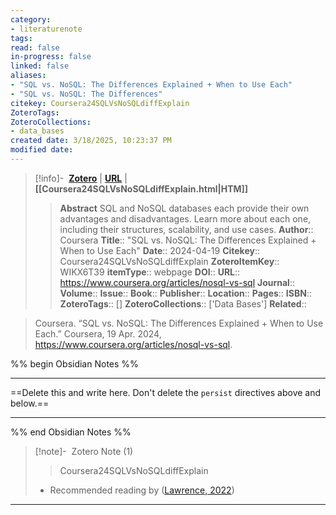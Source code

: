 ```yaml
---
category: 
- literaturenote
tags:
read: false
in-progress: false
linked: false
aliases:
- "SQL vs. NoSQL: The Differences Explained + When to Use Each"
- "SQL vs. NoSQL: The Differences"
citekey: Coursera24SQLVsNoSQLdiffExplain
ZoteroTags: 
ZoteroCollections: 
- data_bases
created date: 3/18/2025, 10:23:37 PM
modified date:
---
```


> [!info]- &nbsp;[**Zotero**](zotero://select/library/items/WIKX6T39)  | [**URL**](https://www.coursera.org/articles/nosql-vs-sql) | **[[Coursera24SQLVsNoSQLdiffExplain.html|HTM]]**
>> **Abstract**
> SQL and NoSQL databases each provide their own advantages and disadvantages. Learn more about each one, including their structures, scalability, and use cases.
> > **Author**:: Coursera
> **Title**:: "SQL vs. NoSQL: The Differences Explained + When to Use Each"
> **Date**:: 2024-04-19
> **Citekey**:: Coursera24SQLVsNoSQLdiffExplain
> **ZoteroItemKey**:: WIKX6T39
> **itemType**:: webpage
> **DOI**:: 
> **URL**:: https://www.coursera.org/articles/nosql-vs-sql
> **Journal**:: 
> **Volume**:: 
> **Issue**:: 
> **Book**:: 
> **Publisher**:: 
> **Location**:: 
> **Pages**:: 
> **ISBN**:: 
> **ZoteroTags**:: []
> **ZoteroCollections**:: ['Data Bases']
> **Related**::

>  Coursera. “SQL vs. NoSQL: The Differences Explained + When to Use Each.” Coursera, 19 Apr. 2024, https://www.coursera.org/articles/nosql-vs-sql.

%% begin Obsidian Notes %%
___
==Delete this and write here. Don't delete the `persist` directives above and below.==
___
%% end Obsidian Notes %%
> [!note]- &nbsp;Zotero Note (1)
>>Coursera24SQLVsNoSQLdiffExplain
> 
> - Recommended reading by ([Lawrence, 2022](zotero://select/library/items/B7TNABNU))
> 
>
---